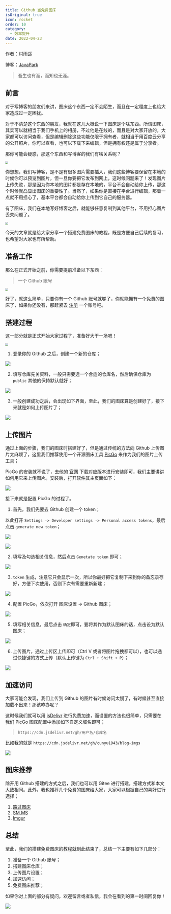 ```yaml
---
title: Github 当免费图床
isOriginal: true
icon: rocket
order: 10
category:
  - 效率提升
date: 2022-04-23
---
```

作者：村雨遥

博客：[JavaPark](https://cunyu1943.github.io/JavaPark)

>   吾生也有涯，而知也无涯。
## 前言

对于写博客的朋友们来讲，图床这个东西一定不会陌生，而且在一定程度上也给大家造成过一定困扰。

对于不清楚这个东西的朋友，我就在这儿大概说一下图床是个啥东西。所谓图床，其实可以就相当于我们手机上的相册，不过他是在线的，而且是对大家开放的，大家都可以访问查看，但是编辑删除这些功能仅限于拥有者，就相当于用百度云分享的公开照片，你可以查看，也可以下载下来编辑，但是拥有权还是属于分享者。

那你可能会疑惑，那这个东西和写博客的我们有啥关系呢？

<img src="http://ww2.sinaimg.cn/bmiddle/ceeb653ejw1faa8rtzdq1j20k00k0jvh.jpg" style="zoom: 50%;" />

你想想，我们写博客，是不是有很多图片需要插入，我们这些博客要保留在本地的时候你可以预览到图片，但一旦你要把它发布到网上，这时候问题来了！发现图片上传失败，那是因为你本地的图片都是存在本地的，平台不会自动给你上传，那这个时候就凸显出图床的重要性了。当然了，如果你是直接在平台进行编辑，那着一点就不用担心了，基本平台都会自动给你上传到它自己的服务器。

有了图床，我们在本地写好博客之后，就能够任意复制到其他平台，不用担心图片丢失问题了。

<img src="http://ww2.sinaimg.cn/bmiddle/9150e4e5gy1g39su10f1dj209l0a3q30.jpg" style="zoom:50%;" />

今天的文章就是给大家分享一个搭建免费图床的教程，既是方便自己后续的复习，也希望对大家也有所帮助。

##  准备工作

那么在正式开始之前，你需要提前准备以下东西：

>   一个 Github 账号

<img src="http://ww2.sinaimg.cn/bmiddle/9150e4e5ly1g6zyr5dbqvj20cs0cudgc.jpg" style="zoom:50%;" />

好了，就这么简单，只要你有一个 Github 账号就够了，你就能拥有一个免费的图床了，如果你还没有，那赶紧去 [注册](https://github.com/cunyu1943) 一个账号吧。

## 搭建过程

这一部分就是正式开始大家过程了，准备好大干一场吧！

<img src="http://ww1.sinaimg.cn/bmiddle/006r3PQBjw1fabl4k0h27j309q09q3yk.jpg" style="zoom:50%;" />

1.  登录你的 Github 之后，创建一个新的仓库；

![](https://cdn.jsdelivr.net/gh/cunyu1943/image-hosting-for-blog/blog/image-createrepo.png)

2.  填写仓库先关资料，一般只需要选一个合适的仓库名，然后确保仓库为 `public` 其他的保持默认就好；

![](https://cdn.jsdelivr.net/gh/cunyu1943/image-hosting-for-blog/blog/image-20210126131523319.png)

3.  一般创建成功之后，会出现如下界面，至此，我们的图床算是创建好了，接下来就是如何上传图片了；

![](https://cdn.jsdelivr.net/gh/cunyu1943/image-hosting-for-blog/blog/image-successimg.png)

##  上传图片

通过上面的步骤，我们的图床时搭建好了，但是通过传统的方法向 Github 上传图片太麻烦了，这里我们推荐使用一个开源图床工具 [PicGo](https://molunerfinn.com/PicGo/) 来作为我们的图片上传工具；

PicGo 的安装就不说了，去他的 [官网](https://molunerfinn.com/PicGo/) 下载对应版本进行安装即可，我们主要讲讲如何用它来上传图片。安装后，打开软件其主页面如下：

![](https://cdn.jsdelivr.net/gh/cunyu1943/image-hosting-for-blog/blog/image-picgo.png)

接下来就是配置 PicGo 的过程了。

1.  首先，我们先要去 Github 创建一个 token；

以此打开 `Settings -> Developer settings -> Personal access tokens`，最后点击 `generate new token`；

![](https://cdn.jsdelivr.net/gh/cunyu1943/image-hosting-for-blog/blog/image-20210126133151041.png)

![](https://cdn.jsdelivr.net/gh/cunyu1943/image-hosting-for-blog/blog/image-20210126133303931.png)

2.  填写及勾选相关信息，然后点击 `Genetate token` 即可；

![](https://cdn.jsdelivr.net/gh/cunyu1943/image-hosting-for-blog/blog/access.png)

3.  `token` 生成，注意它只会显示一次，所以你最好把它复制下来到你的备忘录存好，方便下次使用，否则下次有需要重新新建；

![](https://cdn.jsdelivr.net/gh/cunyu1943/image-hosting-for-blog/blog/image-20210126134143580.png)

4.  配置 PicGo，依次打开 图床设置 ->  Github 图床；

![](https://cdn.jsdelivr.net/gh/cunyu1943/image-hosting-for-blog/blog/image-20210126134655906.png)

5.  填写相关信息，最后点击 `确定`即可，要将其作为默认图床的话，点击设为默认图床；

![](https://cdn.jsdelivr.net/gh/cunyu1943/image-hosting-for-blog/blog/image-20210126135110934.png)

6.  上传图片，通过上传区上传即可（Ctrl V 或者将图片拖拽都可以），也可以通过快捷键的方式上传（默认上传键为 `Ctrl + Shift + P`）；

![](https://cdn.jsdelivr.net/gh/cunyu1943/image-hosting-for-blog/blog/image-20210126135321015.png)

##  加速访问

大家可能会发现，我们上传到 Github 的图片有时候访问太慢了，有时候甚至直接加载不出来！那该咋办呢？

这时候我们就可以用 [jsDelivr](https://www.jsdelivr.com/) 进行免费加速，而设置的方法也很简单，只需要在我们 PicGo 图床配置中添加如下自定义域名即可；

>   `https://cdn.jsdelivr.net/gh/用户名/仓库名`

比如我的就是 `https://cdn.jsdelivr.net/gh/cunyu1943/blog-imgs`

![](https://cdn.jsdelivr.net/gh/cunyu1943/blog-imgs/image-jsdelivr.png)

## 图床推荐

除开用 Github 搭建的方式之后，我们也可以用 Gitee 进行搭建，搭建方式和本文大致相同。此外，我也推荐几个免费的图床给大家，大家可以根据自己的喜好进行选择；

1.  [路过图床](https://imgchr.com/)
2.  [SM.MS](https://sm.ms/)
3.  [Imgur](https://imgur.com/)

##  总结

至此，我们的搭建免费图床的教程就到此结束了，总结一下主要有如下几部分：

1.  准备一个 Github 账号；
2.  搭建图床仓库；
3.  上传图片设置；
4.  加速访问；
5.  免费图床推荐；

如果你对上面的部分有疑问，欢迎留言或者私信，我会在看到的第一时间回复你！

![](http://ww4.sinaimg.cn/bmiddle/6af89bc8gw1f8srz9343vj205i05ijr9.jpg)


